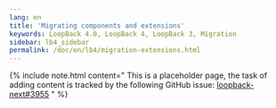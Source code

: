 ```yaml
---
lang: en
title: 'Migrating components and extensions'
keywords: LoopBack 4.0, LoopBack 4, LoopBack 3, Migration
sidebar: lb4_sidebar
permalink: /doc/en/lb4/migration-extensions.html
---
```


{% include note.html content="
This is a placeholder page, the task of adding content is tracked by the
following GitHub issue:
[loopback-next#3955](https://github.com/strongloop/loopback-next/issues/3955)
" %}

